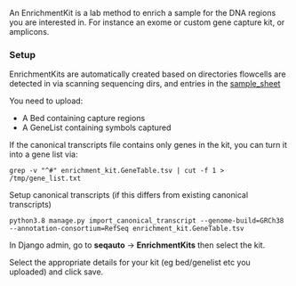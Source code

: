 An EnrichmentKit is a lab method to enrich a sample for the DNA regions you are interested in.
For instance an exome or custom gene capture kit, or amplicons.



### Setup

EnrichmentKits are automatically created based on directories flowcells are detected in via scanning sequencing dirs,
and entries in the [sample_sheet](SampleSheet.csv)

You need to upload:

* A Bed containing capture regions
* A GeneList containing symbols captured

If the canonical transcripts file contains only genes in the kit, you can turn it into a gene list via:   

    grep -v "^#" enrichment_kit.GeneTable.tsv | cut -f 1 > /tmp/gene_list.txt

Setup canonical transcripts (if this differs from existing canonical transcripts)

    python3.8 manage.py import_canonical_transcript --genome-build=GRCh38 --annotation-consortium=RefSeq enrichment_kit.GeneTable.tsv

In Django admin, go to **seqauto** -> **EnrichmentKits** then select the kit.

Select the appropriate details for your kit (eg bed/genelist etc you uploaded) and click save.